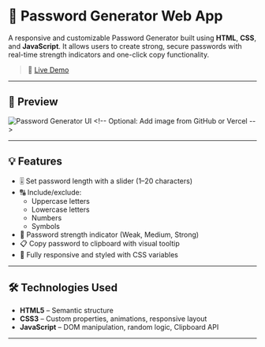 # 🔐 Password Generator Web App

A responsive and customizable Password Generator built using **HTML**, **CSS**, and **JavaScript**. It allows users to create strong, secure passwords with real-time strength indicators and one-click copy functionality.

> 🚀 [Live Demo](https://password-generator-rho-lime.vercel.app/) 

---

## 📸 Preview

![Password Generator UI]([https://user-images.githubusercontent.com/your-github-id/your-image.png](https://github.com/FABvivek/password-generator/issues/1#issue-3297264222)) <!-- Optional: Add image from GitHub or Vercel -->

---

## 💡 Features

- 🎚️ Set password length with a slider (1–20 characters)
- 🔠 Include/exclude:
  - Uppercase letters
  - Lowercase letters
  - Numbers
  - Symbols
- 🧠 Password strength indicator (Weak, Medium, Strong)
- 📋 Copy password to clipboard with visual tooltip
- 🎨 Fully responsive and styled with CSS variables

---

## 🛠️ Technologies Used

- **HTML5** – Semantic structure
- **CSS3** – Custom properties, animations, responsive layout
- **JavaScript** – DOM manipulation, random logic, Clipboard API

---

